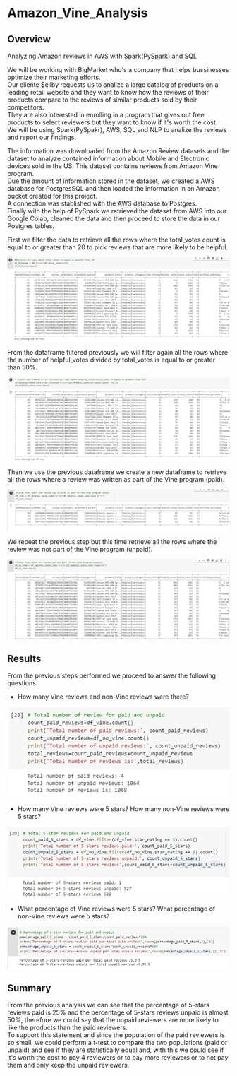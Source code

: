 # Amazon_Vine_Analysis

## Overview

Analyzing Amazon reviews in AWS with Spark(PySpark) and SQL

We will be working with BigMarket who's a company that helps bussinesses optimize their marketing efforts.<br/>
Our cliente $ellby requests us to analize a large catalog of products on a leading retail website and they want to know
how the reviews of their products compare to the reviews of similar products sold by their competitors.<br/>
They are also interested in enrolling in a program that gives out free products to select reviewers but they want to know if it's worth the cost.<br/>
We will be using Spark(PySpakr), AWS, SQL and NLP to analize the reviews and report our findings.

The information was downloaded from the Amazon Review datasets and the dataset to analyze contained information about Mobile and Electronic devices sold in the US. This dataset contains reviews from Amazon Vine program.  <br/>
Due the amount of information stored in the dataset, we created a AWS database for PostgresSQL and then loaded the information in an Amazon bucket created for this project.<br/>
A connection was stablished with the AWS database to Postgres.<br/>
Finally with the help of PySpark we retrieved the dataset from AWS into our Google Colab, cleaned the data and then proceed to store the data in our Postgres tables.

First we filter the data to retrieve all the rows where the total_votes count is equal to or greater than 20 to pick reviews that are more likely to be helpful.

![](resources/images/1.jpg)

From the dataframe filtered previously we will filter again all the rows where the number of helpful_votes divided by total_votes is equal to or greater than 50%.

![](resources/images/2.jpg)

Then we use the previous dataframe we create a new dataframe to retrieve all the rows where a review was written as part of the Vine program (paid).

![](resources/images/3.jpg)

We repeat the previous step but this time retrieve all the rows where the review was not part of the Vine program (unpaid).

![](resources/images/4.jpg)


## Results

From the previous steps performed we proceed to answer the following questions.

* How many Vine reviews and non-Vine reviews were there?

![](resources/images/reviews-count.jpg)

* How many Vine reviews were 5 stars? How many non-Vine reviews were 5 stars?

![](resources/images/five-stars-review.jpg)

* What percentage of Vine reviews were 5 stars? What percentage of non-Vine reviews were 5 stars?

![](resources/images/percentages.jpg)

## Summary 

From the previous analysis we can see that the percentage of 5-stars reviews paid is 25% and the percentage of 5-stars reviews unpaid is almost 50%, therefore we could say that the unpaid reviewers are more likely to like the products than the paid reviewers.<br/>
To support this statement and since the population of the paid reviewers is so small, we could perform a t-test to compare the two populations (paid or unpaid) and see if they are statistically equal and, with this we could see if it's worth the cost to pay 4 reviewers or to pay more reviewers or to not pay them and only keep the unpaid reviewers.


